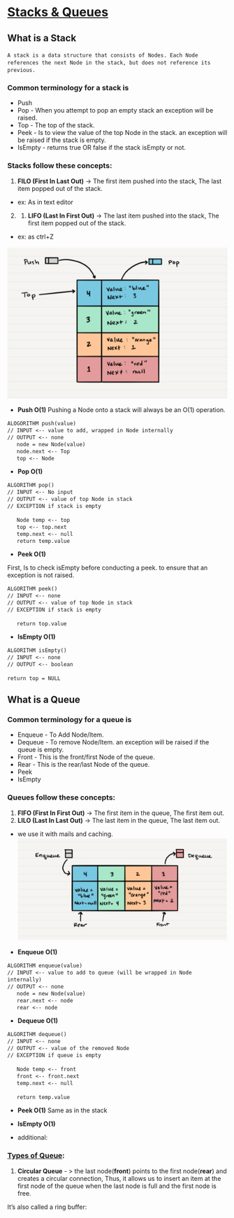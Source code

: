 #  [Stacks & Queues](https://codefellows.github.io/common_curriculum/data_structures_and_algorithms/Code_401/class-10/resources/stacks_and_queues.html)

## What is a Stack
`A stack is a data structure that consists of Nodes. Each Node references the next Node in the stack, but does not reference its previous.`

### Common terminology for a stack is

- Push
- Pop -  When you attempt to pop an empty stack an exception will be raised.
- Top - The top of the stack.
- Peek - Is to view the value of the top Node in the stack. an exception will be raised if the stack is empty.
- IsEmpty - returns true OR false if the stack isEmpty or not.

### Stacks follow these concepts:

1. **FILO (First In Last Out)** -> The first item pushed into the stack, The last item popped out of the stack. 
- ex: As in text editor
2. 1. **LIFO (Last In First Out)** -> The last item pushed into the stack, The first item popped out of the stack.
- ex: as ctrl+Z

![stack](../img/stack.png)  

- **Push O(1)** Pushing a Node onto a stack will always be an O(1) operation. 

```
ALOGORITHM push(value)
// INPUT <-- value to add, wrapped in Node internally
// OUTPUT <-- none
   node = new Node(value)
   node.next <-- Top
   top <-- Node
```

- **Pop O(1)**
```
ALGORITHM pop()
// INPUT <-- No input
// OUTPUT <-- value of top Node in stack
// EXCEPTION if stack is empty

   Node temp <-- top
   top <-- top.next
   temp.next <-- null
   return temp.value
```

- **Peek O(1)**

First, Is to check isEmpty before conducting a peek. to ensure that an exception is not raised. 

```
ALGORITHM peek()
// INPUT <-- none
// OUTPUT <-- value of top Node in stack
// EXCEPTION if stack is empty

   return top.value

```
- **IsEmpty O(1)**
```
ALGORITHM isEmpty()
// INPUT <-- none
// OUTPUT <-- boolean

return top = NULL
```

## What is a Queue

### Common terminology for a queue is

- Enqueue - To Add Node/Item.
- Dequeue - To remove Node/Item. an exception will be raised if the queue is empty.
- Front - This is the front/first Node of the queue.
- Rear - This is the rear/last Node of the queue.
- Peek 
- IsEmpty 

### Queues follow these concepts:

1. **FIFO (First In First Out)** -> The first item in the queue, The first item out.
2. **LILO (Last In Last Out)** -> The last item in the queue, The last item out.

- we use it with mails and caching.
![queue](../img/queue.png)  

- **Enqueue O(1)**

```
ALGORITHM enqueue(value)
// INPUT <-- value to add to queue (will be wrapped in Node internally)
// OUTPUT <-- none
   node = new Node(value)
   rear.next <-- node
   rear <-- node
```

- **Dequeue O(1)**

```
ALGORITHM dequeue()
// INPUT <-- none
// OUTPUT <-- value of the removed Node
// EXCEPTION if queue is empty

   Node temp <-- front
   front <-- front.next
   temp.next <-- null

   return temp.value
```

- **Peek O(1)**
Same as in the stack

- **IsEmpty O(1)**

- additional:
### [Types of Queue](https://www.baeldung.com/cs/types-of-queues):
1. **Circular Queue** - > the last node(**front**) points to the first node(**rear**) and creates a circular connection,  Thus, it allows us to insert an item at the first node of the queue when the last node is full and the first node is free.

It’s also called a ring buffer:


